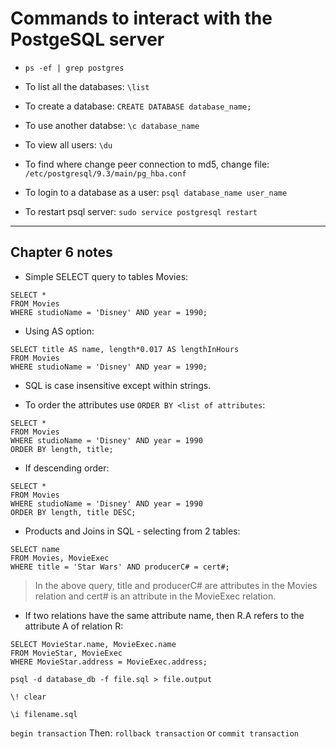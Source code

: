 # Commands to interact with the PostgeSQL server

* `ps -ef | grep postgres`

* To list all the databases: `\list`

* To create a database: `CREATE DATABASE database_name;`

* To use another databse: `\c database_name`

* To view all users: `\du`

* To find where change peer connection to md5, change file: `/etc/postgresql/9.3/main/pg_hba.conf`

* To login to a database as a user: `psql database_name user_name`

* To restart psql server: `sudo service postgresql restart`


---------------------------------------

## Chapter 6 notes
* Simple SELECT query to tables Movies:
```
SELECT *
FROM Movies
WHERE studioName = 'Disney' AND year = 1990;
```
* Using AS option:
```
SELECT title AS name, length*0.017 AS lengthInHours
FROM Movies
WHERE studioName = 'Disney' AND year = 1990;
```
* SQL is case insensitive except within strings.

* To order the attributes use `ORDER BY <list of attributes`:
```
SELECT *
FROM Movies
WHERE studioName = 'Disney' AND year = 1990
ORDER BY length, title;
```
* If descending order:
```
SELECT *
FROM Movies
WHERE studioName = 'Disney' AND year = 1990
ORDER BY length, title DESC;
```

* Products and Joins in SQL - selecting from 2 tables:
```
SELECT name
FROM Movies, MovieExec
WHERE title = 'Star Wars' AND producerC# = cert#;
```
> In the above query, title and producerC# are attributes in the Movies relation and cert# is an attribute in the MovieExec relation.

* If two relations have the same attribute name, then R.A refers to the attribute A of relation R:
```
SELECT MovieStar.name, MovieExec.name
FROM MovieStar, MovieExec
WHERE MovieStar.address = MovieExec.address;
```

`psql -d database_db -f file.sql > file.output`

`\! clear`

`\i filename.sql`

`begin transaction`
Then:
`rollback transaction` or `commit transaction`
